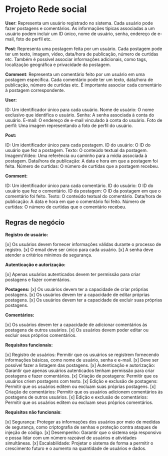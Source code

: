 # Projeto Rede social

**User**: Representa um usuário registrado no sistema. Cada usuário pode fazer postagens e comentários. As informações típicas associadas a um usuário podem incluir um ID único, nome de usuário, senha, endereço de e-mail, foto de perfil etc.

**Post**: Representa uma postagem feita por um usuário. Cada postagem pode ter um texto, imagem, vídeo, data/hora de publicação, número de curtidas etc. Também é possível associar informações adicionais, como tags, localização geográfica e privacidade da postagem.

**Comment**: Representa um comentário feito por um usuário em uma postagem específica. Cada comentário pode ter um texto, data/hora de publicação, número de curtidas etc. É importante associar cada comentário à postagem correspondente.

**User:**

ID: Um identificador único para cada usuário.
Nome de usuário: O nome exclusivo que identifica o usuário.
Senha: A senha associada à conta do usuário.
E-mail: O endereço de e-mail vinculado à conta do usuário.
Foto de perfil: Uma imagem representando a foto de perfil do usuário.

**Post:**

ID: Um identificador único para cada postagem.
ID do usuário: O ID do usuário que fez a postagem.
Texto: O conteúdo textual da postagem.
Imagem/Vídeo: Uma referência ou caminho para a mídia associada à postagem.
Data/hora de publicação: A data e hora em que a postagem foi feita.
Número de curtidas: O número de curtidas que a postagem recebeu.

**Comment:**

ID: Um identificador único para cada comentário.
ID do usuário: O ID do usuário que fez o comentário.
ID da postagem: O ID da postagem em que o comentário foi feito.
Texto: O conteúdo textual do comentário.
Data/hora de publicação: A data e hora em que o comentário foi feito.
Número de curtidas: O número de curtidas que o comentário recebeu.

## Regras de negócio

**Registro de usuário:**

[x] Os usuários devem fornecer informações válidas durante o processo de registro.
[x] O email deve ser único para cada usuário.
[x] A senha deve atender a critérios mínimos de segurança.

**Autenticação e autorização:**

[x] Apenas usuários autenticados devem ter permissão para criar postagens e fazer comentários.

**Postagens:**
[x] Os usuários devem ter a capacidade de criar próprias postagens.
[x] Os usuários devem ter a capacidade de editar próprias postagens.
[x] Os usuários devem ter a capacidade de excluir suas próprias postagens.



**Comentários:**

[x] Os usuários devem ter a capacidade de adicionar comentários às postagens de outros usuários.
[x] Os usuários devem poder editar ou excluir seus próprios comentários.

<!-- **Curtidas:**

[ ] Os usuários podem curtir postagens e comentários.
[ ] Cada usuário deve ter a capacidade de curtir apenas uma vez cada postagem ou comentário.
[ ] Privacidade e compartilhamento:

[ ] Os usuários podem definir as configurações de privacidade para suas postagens, escolhendo quem pode vê-las.
[ ] Os usuários podem compartilhar postagens de outros usuários em sua própria linha do tempo.
Notificações:

[ ] Os usuários podem receber notificações sobre atividades relevantes, como comentários em suas postagens ou menções em comentários. -->

**Requisitos funcionais:**

[x] Registro de usuários: Permitir que os usuários se registrem fornecendo informações básicas, como nome de usuário, senha e e-mail.
[x] Deve ser possível fazer a listagem das postagens.
[x] Autenticação e autorização: Garantir que apenas usuários autenticados tenham permissão para criar postagens e fazer comentários.
[x] Criação de postagens: Permitir que os usuários criem postagens com texto.
[x] Edição e exclusão de postagens: Permitir que os usuários editem ou excluam suas próprias postagens.
[x] Criação de comentários: Permitir que os usuários adicionem comentários às postagens de outros usuários.
[x] Edição e exclusão de comentários: Permitir que os usuários editem ou excluam seus próprios comentários.
<!-- [ ] Curtidas: Permitir que os usuários curtam postagens e comentários. -->
<!-- [ ] Privacidade e compartilhamento: Permitir que os usuários definam as configurações de privacidade de suas postagens e compartilhem postagens de outros usuários. -->

**Requisitos não funcionais**:

[x] Segurança: Proteger as informações dos usuários por meio de medidas de segurança, como criptografia de senhas e proteção contra ataques de injeção de código.
[x] Desempenho: Garantir que o sistema seja responsivo e possa lidar com um número razoável de usuários e atividades simultâneas.
[x] Escalabilidade: Projetar o sistema de forma a permitir o crescimento futuro e o aumento na quantidade de usuários e dados.